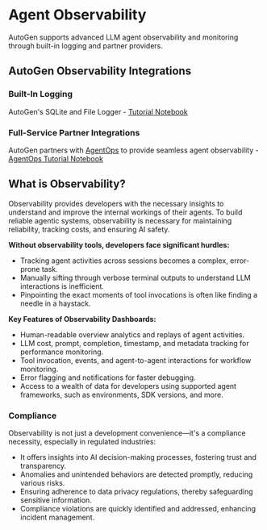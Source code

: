 # Agent Observability

AutoGen supports advanced LLM agent observability and monitoring through built-in logging and partner providers.

## AutoGen Observability Integrations

### Built-In Logging
AutoGen's SQLite and File Logger - [Tutorial Notebook](/docs/notebooks/agentchat_logging)

### Full-Service Partner Integrations
AutoGen partners with [AgentOps](https://agentops.ai) to provide seamless agent observability - [AgentOps Tutorial Notebook](/docs/notebooks/agentchat_agentops)


## What is Observability?
Observability provides developers with the necessary insights to understand and improve the internal workings of their agents. To build reliable agentic systems, observability is necessary for maintaining reliability, tracking costs, and ensuring AI safety.

**Without observability tools, developers face significant hurdles:**

- Tracking agent activities across sessions becomes a complex, error-prone task.
- Manually sifting through verbose terminal outputs to understand LLM interactions is inefficient.
- Pinpointing the exact moments of tool invocations is often like finding a needle in a haystack.


**Key Features of Observability Dashboards:**
- Human-readable overview analytics and replays of agent activities.
- LLM cost, prompt, completion, timestamp, and metadata tracking for performance monitoring.
- Tool invocation, events, and agent-to-agent interactions for workflow monitoring.
- Error flagging and notifications for faster debugging.
- Access to a wealth of data for developers using supported agent frameworks, such as environments, SDK versions, and more.

### Compliance

Observability is not just a development convenience—it's a compliance necessity, especially in regulated industries:
- It offers insights into AI decision-making processes, fostering trust and transparency.
- Anomalies and unintended behaviors are detected promptly, reducing various risks.
- Ensuring adherence to data privacy regulations, thereby safeguarding sensitive information.
- Compliance violations are quickly identified and addressed, enhancing incident management.